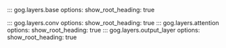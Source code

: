 ::: gog.layers.base
    options:
      show_root_heading: true
      
::: gog.layers.conv
    options:
      show_root_heading: true
::: gog.layers.attention
    options:
      show_root_heading: true
::: gog.layers.output_layer
    options:
      show_root_heading: true